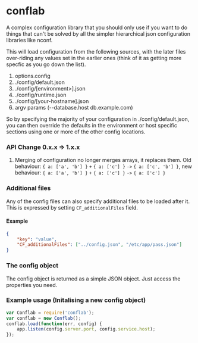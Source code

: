 # conflab

A complex configuration library that you should only use if you want to do things that can't be solved by all the simpler hierarchical json configuration libraries like nconf.

This will load configuration from the following sources, with the later files over-riding any values set in the earlier ones (think of it as getting more specfic as you go down the list).

1. options.config
2. ./config/default.json
3. ./config/[environment>].json
5. ./config/runtime.json
6. ./config/[your-hostname].json
7. argv params (--database.host db.example.com)

So by specifying the majority of your configuration in ./config/default.json, you can then override the defaults in the environment or host specific sections using one or more of the other config locations.

### API Change 0.x.x => 1.x.x
1. Merging of configuration no longer merges arrays, it replaces them. Old behaviour: `{ a: ['a', 'b'] }` `+` `{ a: ['c'] }` `->` `{ a: ['c', 'b'] }`, new behaviour: `{ a: ['a', 'b'] }` `+` `{ a: ['c'] }` `->` `{ a: ['c'] }`

### Additional files

Any of the config files can also specify additional files to be loaded after it. This is expressed by setting `CF_additionalFiles` field.

#### Example

```json
{
    "key": "value",
    "CF_additionalFiles": ["../config.json", "/etc/app/pass.json"]
}
```

### The config object

The config object is returned as a simple JSON object.  Just access the properties you need.

### Example usage (Initalising a new config object)

```js
var Conflab = require('conflab');
var conflab = new Conflab();
conflab.load(function(err, config) {
    app.listen(config.server.port, config.service.host);
});
```
